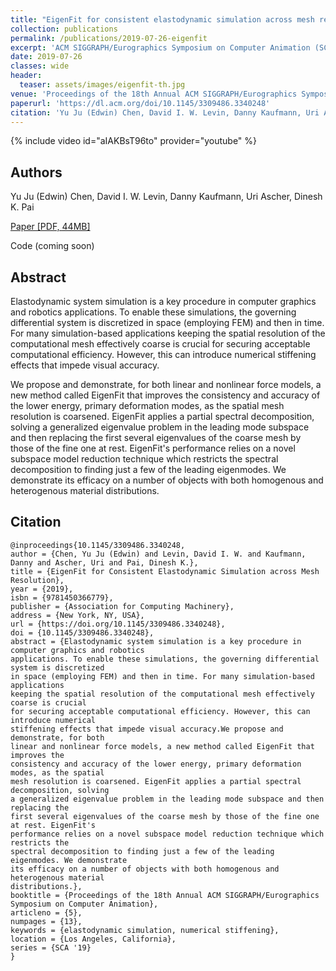 ```yaml
---
title: "EigenFit for consistent elastodynamic simulation across mesh resolution"
collection: publications
permalink: /publications/2019-07-26-eigenfit
excerpt: 'ACM SIGGRAPH/Eurographics Symposium on Computer Animation (SCA 19). Association for Computing Machinery, New York, NY, USA, Article 5, 1–13. DOI:https://doi.org/10.1145/3309486.3340248'
date: 2019-07-26
classes: wide
header:
  teaser: assets/images/eigenfit-th.jpg
venue: 'Proceedings of the 18th Annual ACM SIGGRAPH/Eurographics Symposium on Computer Animation'
paperurl: 'https://dl.acm.org/doi/10.1145/3309486.3340248'
citation: 'Yu Ju (Edwin) Chen, David I. W. Levin, Danny Kaufmann, Uri Ascher, and Dinesh K. Pai. 2019. EigenFit for consistent elastodynamic simulation across mesh resolution. In Proceedings of the 18th annual ACM SIGGRAPH/Eurographics Symposium on Computer Animation (SCA 19). Association for Computing Machinery, New York, NY, USA, Article 5, 1–13. DOI:https://doi.org/10.1145/3309486.3340248'
---
```


{% include video id="aIAKBsT96to" provider="youtube" %}

## Authors
 
Yu Ju (Edwin) Chen, David I. W. Levin, Danny Kaufmann, Uri Ascher, Dinesh K. Pai

[<i class="far fa-file-alt"></i> Paper [PDF, 44MB]](https://www.cs.ubc.ca/~ascher/papers/clkap.pdf) 

<i class="far fa-file-code"></i> Code (coming soon)


 

## Abstract
Elastodynamic system simulation is a key procedure in computer graphics and robotics applications. To enable these simulations, the governing differential system is discretized in space (employing FEM) and then in time. For many simulation-based applications keeping the spatial resolution of the computational mesh effectively coarse is crucial for securing acceptable computational efficiency. However, this can introduce numerical stiffening effects that impede visual accuracy.

We propose and demonstrate, for both linear and nonlinear force models, a new method called EigenFit that improves the consistency and accuracy of the lower energy, primary deformation modes, as the spatial mesh resolution is coarsened. EigenFit applies a partial spectral decomposition, solving a generalized eigenvalue problem in the leading mode subspace and then replacing the first several eigenvalues of the coarse mesh by those of the fine one at rest. EigenFit's performance relies on a novel subspace model reduction technique which restricts the spectral decomposition to finding just a few of the leading eigenmodes. We demonstrate its efficacy on a number of objects with both homogenous and heterogenous material distributions.


## Citation
```
@inproceedings{10.1145/3309486.3340248,
author = {Chen, Yu Ju (Edwin) and Levin, David I. W. and Kaufmann, Danny and Ascher, Uri and Pai, Dinesh K.},
title = {EigenFit for Consistent Elastodynamic Simulation across Mesh Resolution},
year = {2019},
isbn = {9781450366779},
publisher = {Association for Computing Machinery},
address = {New York, NY, USA},
url = {https://doi.org/10.1145/3309486.3340248},
doi = {10.1145/3309486.3340248},
abstract = {Elastodynamic system simulation is a key procedure in computer graphics and robotics
applications. To enable these simulations, the governing differential system is discretized
in space (employing FEM) and then in time. For many simulation-based applications
keeping the spatial resolution of the computational mesh effectively coarse is crucial
for securing acceptable computational efficiency. However, this can introduce numerical
stiffening effects that impede visual accuracy.We propose and demonstrate, for both
linear and nonlinear force models, a new method called EigenFit that improves the
consistency and accuracy of the lower energy, primary deformation modes, as the spatial
mesh resolution is coarsened. EigenFit applies a partial spectral decomposition, solving
a generalized eigenvalue problem in the leading mode subspace and then replacing the
first several eigenvalues of the coarse mesh by those of the fine one at rest. EigenFit's
performance relies on a novel subspace model reduction technique which restricts the
spectral decomposition to finding just a few of the leading eigenmodes. We demonstrate
its efficacy on a number of objects with both homogenous and heterogenous material
distributions.},
booktitle = {Proceedings of the 18th Annual ACM SIGGRAPH/Eurographics Symposium on Computer Animation},
articleno = {5},
numpages = {13},
keywords = {elastodynamic simulation, numerical stiffening},
location = {Los Angeles, California},
series = {SCA '19}
}
```